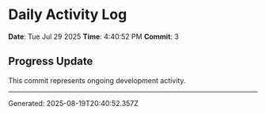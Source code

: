 # Daily Activity Log

**Date**: Tue Jul 29 2025
**Time**: 4:40:52 PM
**Commit**: 3

## Progress Update

This commit represents ongoing development activity.

---
Generated: 2025-08-19T20:40:52.357Z
